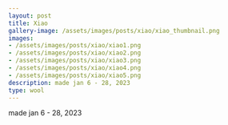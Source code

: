 ```yaml
---
layout: post
title: Xiao
gallery-image: /assets/images/posts/xiao/xiao_thumbnail.png
images: 
- /assets/images/posts/xiao/xiao1.png
- /assets/images/posts/xiao/xiao2.png
- /assets/images/posts/xiao/xiao3.png
- /assets/images/posts/xiao/xiao4.png
- /assets/images/posts/xiao/xiao5.png
description: made jan 6 - 28, 2023
type: wool
---
```


made jan 6 - 28, 2023
